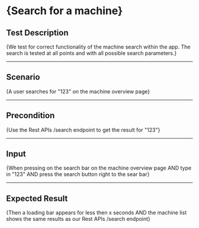 # {Search for a machine}

## Test Description

 {We test for correct functionality of the machine search within the app. The search is tested at all points and with all possible search parameters.}
 ***

## Scenario

 {A user searches for "123" on the machine overview page}
***

## Precondition

{Use the Rest APIs /search endpoint to get the result for "123"}
***

## Input

{When pressing on the search bar on the machine overview page AND type in "123" AND press the search button right to the sear bar}
***

## Expected Result

{Then a loading bar appears for less then x seconds AND the machine list shows the same results as our Rest APIs /search endpoint}



